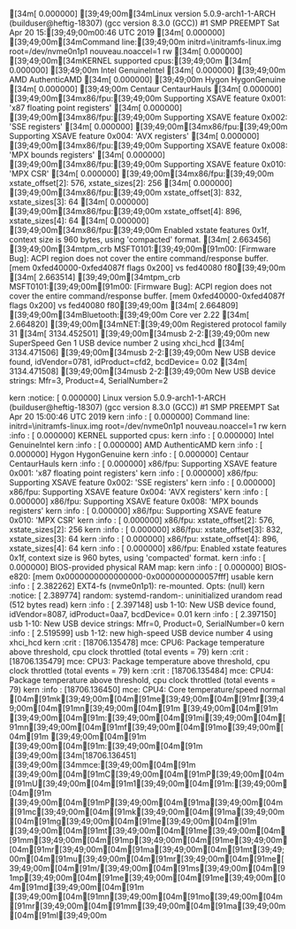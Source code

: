 [34m[    0.000000] [39;49;00m[34mLinux version 5.0.9-arch1-1-ARCH (builduser@heftig-18307) (gcc version 8.3.0 (GCC)) #1 SMP PREEMPT Sat Apr 20 15:[39;49;00m00:46 UTC 2019
[34m[    0.000000] [39;49;00m[34mCommand line:[39;49;00m initrd=\initramfs-linux.img root=/dev/nvme0n1p1 nouveau.noaccel=1 rw
[34m[    0.000000] [39;49;00m[34mKERNEL supported cpus:[39;49;00m
[34m[    0.000000] [39;49;00m  Intel GenuineIntel
[34m[    0.000000] [39;49;00m  AMD AuthenticAMD
[34m[    0.000000] [39;49;00m  Hygon HygonGenuine
[34m[    0.000000] [39;49;00m  Centaur CentaurHauls
[34m[    0.000000] [39;49;00m[34mx86/fpu:[39;49;00m Supporting XSAVE feature 0x001: 'x87 floating point registers'
[34m[    0.000000] [39;49;00m[34mx86/fpu:[39;49;00m Supporting XSAVE feature 0x002: 'SSE registers'
[34m[    0.000000] [39;49;00m[34mx86/fpu:[39;49;00m Supporting XSAVE feature 0x004: 'AVX registers'
[34m[    0.000000] [39;49;00m[34mx86/fpu:[39;49;00m Supporting XSAVE feature 0x008: 'MPX bounds registers'
[34m[    0.000000] [39;49;00m[34mx86/fpu:[39;49;00m Supporting XSAVE feature 0x010: 'MPX CSR'
[34m[    0.000000] [39;49;00m[34mx86/fpu:[39;49;00m xstate_offset[2]:  576, xstate_sizes[2]:  256
[34m[    0.000000] [39;49;00m[34mx86/fpu:[39;49;00m xstate_offset[3]:  832, xstate_sizes[3]:   64
[34m[    0.000000] [39;49;00m[34mx86/fpu:[39;49;00m xstate_offset[4]:  896, xstate_sizes[4]:   64
[34m[    0.000000] [39;49;00m[34mx86/fpu:[39;49;00m Enabled xstate features 0x1f, context size is 960 bytes, using 'compacted' format.
[34m[    2.663456] [39;49;00m[34mtpm_crb MSFT0101:[39;49;00m[91m00: [Firmware Bug]: ACPI region does not cover the entire command/response buffer. [mem 0xfed40000-0xfed4087f flags 0x200] vs fed40080 f80[39;49;00m
[34m[    2.663514] [39;49;00m[34mtpm_crb MSFT0101:[39;49;00m[91m00: [Firmware Bug]: ACPI region does not cover the entire command/response buffer. [mem 0xfed40000-0xfed4087f flags 0x200] vs fed40080 f80[39;49;00m
[34m[    2.664809] [39;49;00m[34mBluetooth:[39;49;00m Core ver 2.22
[34m[    2.664820] [39;49;00m[34mNET:[39;49;00m Registered protocol family 31
[34m[ 3134.452501] [39;49;00m[34musb 2-2:[39;49;00m new SuperSpeed Gen 1 USB device number 2 using xhci_hcd
[34m[ 3134.471506] [39;49;00m[34musb 2-2:[39;49;00m New USB device found, idVendor=0781, idProduct=cfd2, bcdDevice= 0.02
[34m[ 3134.471508] [39;49;00m[34musb 2-2:[39;49;00m New USB device strings: Mfr=3, Product=4, SerialNumber=2

kern  :notice: [    0.000000] Linux version 5.0.9-arch1-1-ARCH (builduser@heftig-18307) (gcc version 8.3.0 (GCC)) #1 SMP PREEMPT Sat Apr 20 15:00:46 UTC 2019
kern  :info  : [    0.000000] Command line: initrd=\initramfs-linux.img root=/dev/nvme0n1p1 nouveau.noaccel=1 rw
kern  :info  : [    0.000000] KERNEL supported cpus:
kern  :info  : [    0.000000]   Intel GenuineIntel
kern  :info  : [    0.000000]   AMD AuthenticAMD
kern  :info  : [    0.000000]   Hygon HygonGenuine
kern  :info  : [    0.000000]   Centaur CentaurHauls
kern  :info  : [    0.000000] x86/fpu: Supporting XSAVE feature 0x001: 'x87 floating point registers'
kern  :info  : [    0.000000] x86/fpu: Supporting XSAVE feature 0x002: 'SSE registers'
kern  :info  : [    0.000000] x86/fpu: Supporting XSAVE feature 0x004: 'AVX registers'
kern  :info  : [    0.000000] x86/fpu: Supporting XSAVE feature 0x008: 'MPX bounds registers'
kern  :info  : [    0.000000] x86/fpu: Supporting XSAVE feature 0x010: 'MPX CSR'
kern  :info  : [    0.000000] x86/fpu: xstate_offset[2]:  576, xstate_sizes[2]:  256
kern  :info  : [    0.000000] x86/fpu: xstate_offset[3]:  832, xstate_sizes[3]:   64
kern  :info  : [    0.000000] x86/fpu: xstate_offset[4]:  896, xstate_sizes[4]:   64
kern  :info  : [    0.000000] x86/fpu: Enabled xstate features 0x1f, context size is 960 bytes, using 'compacted' format.
kern  :info  : [    0.000000] BIOS-provided physical RAM map:
kern  :info  : [    0.000000] BIOS-e820: [mem 0x0000000000000000-0x0000000000057fff] usable
kern  :info  : [    2.382262] EXT4-fs (nvme0n1p1): re-mounted. Opts: (null)
kern  :notice: [    2.389774] random: systemd-random-: uninitialized urandom read (512 bytes read)
kern  :info  : [    2.397148] usb 1-10: New USB device found, idVendor=8087, idProduct=0aa7, bcdDevice= 0.01
kern  :info  : [    2.397150] usb 1-10: New USB device strings: Mfr=0, Product=0, SerialNumber=0
kern  :info  : [    2.519599] usb 1-12: new high-speed USB device number 4 using xhci_hcd
kern  :crit  : [18706.135478] mce: CPU6: Package temperature above threshold, cpu clock throttled (total events = 79)
kern  :crit  : [18706.135479] mce: CPU3: Package temperature above threshold, cpu clock throttled (total events = 79)
kern  :crit  : [18706.135484] mce: CPU4: Package temperature above threshold, cpu clock throttled (total events = 79)
kern  :info  : [18706.136450] mce: CPU4: Core temperature/speed normal
[04m[91mk[39;49;00m[04m[91me[39;49;00m[04m[91mr[39;49;00m[04m[91mn[39;49;00m[04m[91m [39;49;00m[04m[91m [39;49;00m[04m[91m:[39;49;00m[04m[91mi[39;49;00m[04m[91mn[39;49;00m[04m[91mf[39;49;00m[04m[91mo[39;49;00m[04m[91m [39;49;00m[04m[91m [39;49;00m[04m[91m:[39;49;00m[04m[91m [39;49;00m[34m[18706.136451] [39;49;00m[34mmce:[39;49;00m[04m[91m [39;49;00m[04m[91mC[39;49;00m[04m[91mP[39;49;00m[04m[91mU[39;49;00m[04m[91m1[39;49;00m[04m[91m:[39;49;00m[04m[91m [39;49;00m[04m[91mP[39;49;00m[04m[91ma[39;49;00m[04m[91mc[39;49;00m[04m[91mk[39;49;00m[04m[91ma[39;49;00m[04m[91mg[39;49;00m[04m[91me[39;49;00m[04m[91m [39;49;00m[04m[91mt[39;49;00m[04m[91me[39;49;00m[04m[91mm[39;49;00m[04m[91mp[39;49;00m[04m[91me[39;49;00m[04m[91mr[39;49;00m[04m[91ma[39;49;00m[04m[91mt[39;49;00m[04m[91mu[39;49;00m[04m[91mr[39;49;00m[04m[91me[39;49;00m[04m[91m/[39;49;00m[04m[91ms[39;49;00m[04m[91mp[39;49;00m[04m[91me[39;49;00m[04m[91me[39;49;00m[04m[91md[39;49;00m[04m[91m [39;49;00m[04m[91mn[39;49;00m[04m[91mo[39;49;00m[04m[91mr[39;49;00m[04m[91mm[39;49;00m[04m[91ma[39;49;00m[04m[91ml[39;49;00m
